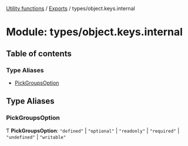 [Utility functions](../index.md) / [Exports](../modules.md) / types/object.keys.internal

# Module: types/object.keys.internal

## Table of contents

### Type Aliases

- [PickGroupsOption](types_object_keys_internal.md#pickgroupsoption)

## Type Aliases

### PickGroupsOption

Ƭ **PickGroupsOption**: ``"defined"`` \| ``"optional"`` \| ``"readonly"`` \| ``"required"`` \| ``"undefined"`` \| ``"writable"``
